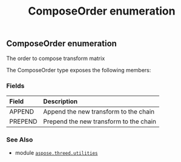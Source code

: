﻿---
title: ComposeOrder enumeration
second_title: Aspose.3D for Python via .NET API References
description: 
type: docs
weight: 280
url: /python-net/aspose.threed.utilities/composeorder/
is_root: false
---

## ComposeOrder enumeration

The order to compose transform matrix



The ComposeOrder type exposes the following members:

### Fields
| Field | Description |
| :- | :- |
| APPEND | Append the new transform to the chain |
| PREPEND | Prepend the new transform to the chain |



### See Also
* module [`aspose.threed.utilities`](..)
